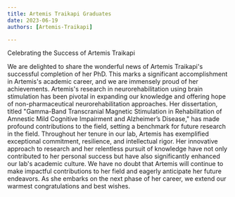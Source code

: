 ```yaml
---
title: Artemis Traikapi Graduates
date: 2023-06-19
authors: [Artemis-Traikapi]

---
```


Celebrating the Success of Artemis Traikapi
<!--more-->
We are delighted to share the wonderful news of Artemis Traikapi's successful completion of her PhD. This marks a significant accomplishment in Artemis's academic career, and we are immensely proud of her achievements. Artemis's research in neurorehabilitation using brain stimulation has been pivotal in expanding our knowledge and offering hope of non-pharmaceutical neurorehabilitation approaches. Her dissertation, titled "Gamma-Band Transcranial Magnetic Stimulation in Rehabilitation of Amnestic Mild Cognitive Impairment and Alzheimer’s Disease," has made profound contributions to the field, setting a benchmark for future research in the field. Throughout her tenure in our lab, Artemis has exemplified exceptional commitment, resilience, and intellectual rigor. Her innovative approach to research and her relentless pursuit of knowledge have not only contributed to her personal success but have also significantly enhanced our lab's academic culture. We have no doubt that Artemis will continue to make impactful contributions to her field and eagerly anticipate her future endeavors. As she embarks on the next phase of her career, we extend our warmest congratulations and best wishes.
